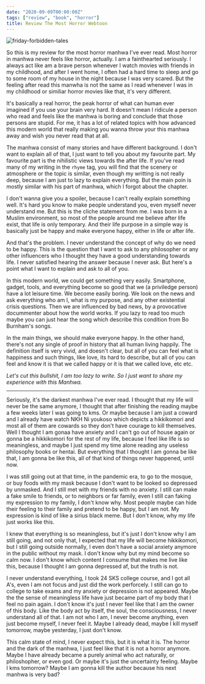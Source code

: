```yaml
---
date: "2020-09-09T00:00:00Z"
tags: ["review", "book", "horror"]
title: Review The Most Horror Webtoon
---
```


![friday-forbidden-tales](https://catatankemalasan.files.wordpress.com/2022/07/friday-forbidden-tales.jpg)

So this is my review for the most horror manhwa I've ever read. Most horror in manhwa never feels like horror, actually. I am a fainthearted seriously. I always act like am a brave person whenever I watch movies with friends in my childhood, and after I went home, I often had a hard time to sleep and go to some room of my house in the night because I was very scared. But the feeling after read this manwha is not the same as I read whenever I was in my childhood or similiar horror movies like that, it's very different. 

It's basically a real horror, the peak horror of what can human ever imagined if you use your brain very hard. It doesn't mean I ridicule a person who read and feels like the manhwa is boring and conclude that those persons are stupid. For me, it has a lot of related topics with how advanced this modern world that really making you wanna throw your this manhwa away and wish you never read that at all. 

The manhwa consist of many stories and have different background. I don't want to explain all of that, I just want to tell you about my favourite part. My favourite part is the nihilistic views towards the after life. If you've read many of my writing in the `rhyme` tag, you will find that the scenery or atmosphere or the topic is similar, even though my writting is not really deep, because I am just to lazy to explain everything. But the main poin is mostly similar with his part of manhwa, which I forgot about the chapter. 

I don't wanna give you a spoiler, because I can't really explain something well. It's hard you know to make people understand you, even myself never understand me. But this is the cliche statement from me. I was born in a Muslim environment, so most of the people around me believe after life exist, that life is only temporary. And their life purpose in a simple way is basically just be happy and make everyone happy, either in life or after life. 

And that's the problem. I never understand the concept of why do we need to be happy. This is the question that I want to ask to any philosopher or any other influencers who I thought they have a good understanding towards life. I never satisfied hearing the answer because I never ask. But here's a point what I want to explain and ask to all of you. 

In this modern world, we could get something very easily. Smartphone, gadget, tools, and everything become so good that we (a priviledge person) have a lot leisure time. We become easily boring. We look on the news and ask everything who am I, what is my purpose, and any other existential crisis questions. Then we are influenced by bad news, by a provocative docummenter about how the world works. If you lazy to read too much maybe you can just hear the song which describe this condition from Bo Burnham's songs. 

In the main things, we should make everyone happy. In the other hand, there's not any single of proof in history that all human living happily. The definition itself is very vivid, and doesn't clear, but all of you can feel what is happiness and such things, like love, its hard to describe, but all of you can feel and know it is that we called happy or it is that we called love, etc etc. 


*Let's cut this bullshit, I am too lazy to write. So I just want to share my experience with this Manhwa.*

---

Seriously, it's the darkest manhwa I've ever read. I thought that my life will never be the same anymore, I thought that after finishing the reading maybe a few weeks later I was going to kms. Or maybe because I am just a coward and I already have watch NKH Ni youkoso which depicts a hikkikomori and most all of them are cowards so they don't have courage to kill themselves. Well I thought I am gonaa have anxiety and I can't go out of house again or gonna be a hikkikomori for the rest of my life, because I feel like life is so meaningless, and maybe I just spend my time alone reading any useless philosophy books or hentai. But everything that I thought I am gonna be like that, I am gonna be like this, all of that kind of things never happened, until now. 

I was still going out at that time, in the pandemic era, to go to the mosque, or buy foods with my mask because I don't want to be looked so depressed by unmasked. And I still met with my friends with no anxiety. I still can make a fake smile to friends, or to neighbors or far family, even I still can faking my expression to my family, I don't know why. Most people maybe can hide their feeling to their family and pretend to be happy, but I am not. My expression is kind of like a sirius black meme. But I don't know, why my life just works like this.

I knew that everything is so meaningless, but it's just I don't know why I am still going, and not only that, I expected that my life will become hikkikomori, but I still going outside normally, I even don't have a social anxiety anymore in the public without my mask. I don't know why but my mind become so calm now. I don't know which content I consume that makes me live like this, because I thought I am gonna depressed af, but the truth is not. 

I never understand everything, I took 24 SKS college course, and I got all A's, even I am not focus and just did the work perforcely. I still can go to college to take exams and my anxiety or depression is not appeared. Maybe the the sense of meaningless life have just became part of my body that I feel no pain again. I don't know it's just I never feel like that I am the owner of this body. Like the body act by itself, the soul, the consciousness, I never understand all of that. I am not who I am, I never become anything, even just become myself, I never feel it. Maybe I already dead, maybe I kill myself tomorrow, maybe yesterday, I just don't know. 

This calm state of mind, I never expect this, but it is what it is. The horror and the dark of the manhwa, I just feel like that it is not a horror anymore. Maybe I have already became a purely animal who act naturally, or philoshopher, or even god. Or maybe it's just the uncertainty feeling. Maybe I kms tomorrow? Maybe I am gonna kill the author because his next manhwa is very bad?
